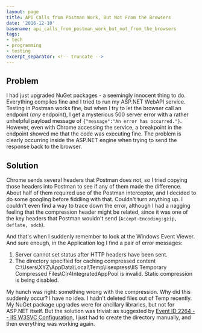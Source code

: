```yaml
---
layout: page
title: API Calls from Postman Work, But Not From the Browsers
date: '2016-12-10'
basename: api_calls_from_postman_work_but_not_from_the_browsers
tags:
- tech
- programming
- testing
excerpt_separator: <!-- truncate -->
---
```


## Problem

I had just upgraded NuGet packages - a seemingly innocent thing to do.
Everything compiles fine and I tried to run my ASP.NET WebAPI service. Testing
in Postman works fine, but when I try to let the browser call an endpoint (*any*
endpoint), I get a mysterious 500 server error with a rather unhelpful payload
message of `{"message":"An error has occurred."}`. However, even with Chrome
accessing the service, a breakpoint in the endpoint showed me that the code was
executing fine. The problem is clearly occurring inside the ASP.NET engine when
trying to send the response back to the browser.

## Solution

Chrome sends several headers that Postman does not, so I tried copying those
headers into Postman to see if any of them made the difference. About half of
them required use of the Postman interceptor, and I decided to do some googling
before fiddling with that. Couldn't turn anything up. I couldn't even find a way
to trace down the error, although I had a nagging feeling that the compression
header might be related, since it was one of the key headers that Postman
wouldn't send (`Accept-Encoding:gzip, deflate, sdch`).

And that's when I suddenly remember to look at the Windows Event Viewer. And
sure enough, in the Application log I find a pair of error messages:

1. Server cannot set status after HTTP headers have been sent.
1. The directory specified for caching compressed content
   C:\Users\XYZ\AppData\Local\Temp\iisexpress\IIS Temporary Compressed
   Files\Clr4IntegratedAppPool is invalid.  Static compression is being
   disabled.

My hunch was right: something wrong with the compression. Why did this suddenly
occur? I have no idea. I hadn't deleted files out of Temp recently. My NuGet
package upgrades  were for ancillary libraries, but not for ASP.NET itself. But
the solution was trivial: as suggested by [Event
ID 2264 -- IIS W3SVC Configuration](https://technet.microsoft.com/en-us/library/cc735199(v=ws.10).aspx), I just had to create the directory
manually, and then everything was working again.
